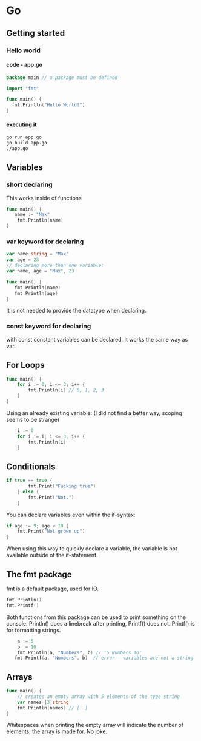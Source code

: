 # Go

## Getting started

### Hello world

#### code - app.go

```go
package main // a package must be defined

import "fmt"

func main() {
  fmt.Println("Hello World!")
}

```

#### executing it

```bash
go run app.go
go build app.go
./app.go
```

## Variables

### short declaring

This works inside of functions

```go
func main() {
   name := "Max"
	fmt.Println(name)
}
```

### var keyword for declaring

```go
var name string = "Max"
var age = 23
// declaring more than one variable:
var name, age = "Max", 23

func main() {
   fmt.Println(name)
   fmt.Println(age)
}
```

It is not needed to provide the datatype when declaring.

### const keyword for declaring

with const constant variables can be declared. It works the same way as var.

## For Loops

```go
func main() {
	for i := 0; i <= 3; i++ {
		fmt.Println(i) // 0, 1, 2, 3
	}
}
```

Using an already existing variable: (I did not find a better way, scoping seems to be strange)

```go
	i := 0
	for i := i; i <= 3; i++ {
		fmt.Println(i)
	}
```

## Conditionals

```go
if true == true {
		fmt.Print("Fucking true")
	} else {
		fmt.Print("Not.")
	}
```

You can declare variables even within the if-syntax:

```go
if age := 9; age < 18 {
	fmt.Print("Not grown up")
}
```

When using this way to quickly declare a variable, the variable is not available outside of the if-statement.

## The fmt package

fmt is a default package, used for IO.

```go
fmt.Println()
fmt.Printf()
```

Both functions from this package can be used to print something on the console.
Println() does a linebreak after printing, Printf() does not.
Printf() is for formatting strings.

```go
	a := 5
	b := 10
	fmt.Println(a, "Numbers", b) // '5 Numbers 10'
   fmt.Printf(a, "Numbers", b)  // error - variables are not a string
```

## Arrays

```go
func main() {
	// creates an empty array with 5 elements of the type string
	var names [3]string
	fmt.Println(names) // [  ]
}
```

Whitespaces when printing the empty array will indicate the number of elements, the array is made for.
No joke.
